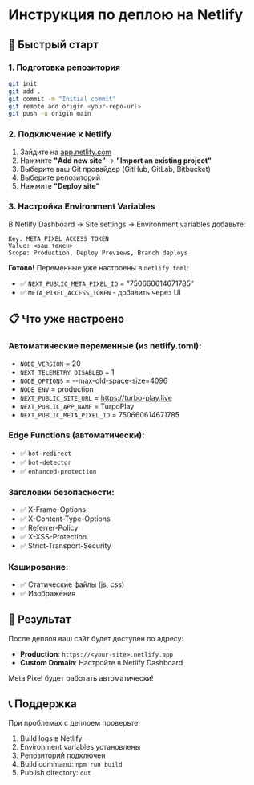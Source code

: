# Инструкция по деплою на Netlify

## 🚀 Быстрый старт

### 1. Подготовка репозитория

```bash
git init
git add .
git commit -m "Initial commit"
git remote add origin <your-repo-url>
git push -u origin main
```

### 2. Подключение к Netlify

1. Зайдите на [app.netlify.com](https://app.netlify.com)
2. Нажмите **"Add new site"** → **"Import an existing project"**
3. Выберите ваш Git провайдер (GitHub, GitLab, Bitbucket)
4. Выберите репозиторий
5. Нажмите **"Deploy site"**

### 3. Настройка Environment Variables

В Netlify Dashboard → Site settings → Environment variables добавьте:

```
Key: META_PIXEL_ACCESS_TOKEN
Value: <ваш токен>
Scope: Production, Deploy Previews, Branch deploys
```

**Готово!** Переменные уже настроены в `netlify.toml`:
- ✅ `NEXT_PUBLIC_META_PIXEL_ID` = "750660614671785"
- ✅ `META_PIXEL_ACCESS_TOKEN` - добавить через UI

## 📋 Что уже настроено

### Автоматические переменные (из netlify.toml):
- `NODE_VERSION` = 20
- `NEXT_TELEMETRY_DISABLED` = 1
- `NODE_OPTIONS` = --max-old-space-size=4096
- `NODE_ENV` = production
- `NEXT_PUBLIC_SITE_URL` = https://turbo-play.live
- `NEXT_PUBLIC_APP_NAME` = TurpoPlay
- `NEXT_PUBLIC_META_PIXEL_ID` = 750660614671785

### Edge Functions (автоматически):
- ✅ `bot-redirect`
- ✅ `bot-detector`
- ✅ `enhanced-protection`

### Заголовки безопасности:
- ✅ X-Frame-Options
- ✅ X-Content-Type-Options
- ✅ Referrer-Policy
- ✅ X-XSS-Protection
- ✅ Strict-Transport-Security

### Кэширование:
- ✅ Статические файлы (js, css)
- ✅ Изображения

## 🎯 Результат

После деплоя ваш сайт будет доступен по адресу:
- **Production**: `https://<your-site>.netlify.app`
- **Custom Domain**: Настройте в Netlify Dashboard

Meta Pixel будет работать автоматически!

## 📞 Поддержка

При проблемах с деплоем проверьте:
1. Build logs в Netlify
2. Environment variables установлены
3. Репозиторий подключен
4. Build command: `npm run build`
5. Publish directory: `out`

